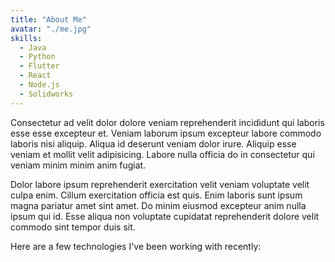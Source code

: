 ```yaml
---
title: "About Me"
avatar: "./me.jpg"
skills: 
  - Java
  - Python
  - Flutter
  - React
  - Node.js
  - Solidworks
---
```

Consectetur ad velit dolor dolore veniam reprehenderit incididunt qui laboris esse esse excepteur et. Veniam laborum ipsum excepteur labore commodo laboris nisi aliquip. Aliqua id deserunt veniam dolor irure. Aliquip esse veniam et mollit velit adipisicing. Labore nulla officia do in consectetur qui veniam minim minim anim fugiat. 

Dolor labore ipsum reprehenderit exercitation velit veniam voluptate velit culpa enim. Cillum exercitation officia est quis. Enim laboris sunt ipsum magna pariatur amet sint amet. Do minim eiusmod excepteur anim nulla ipsum qui id. Esse aliqua non voluptate cupidatat reprehenderit dolore velit commodo sint tempor duis sit.

Here are a few technologies I've been working with recently: